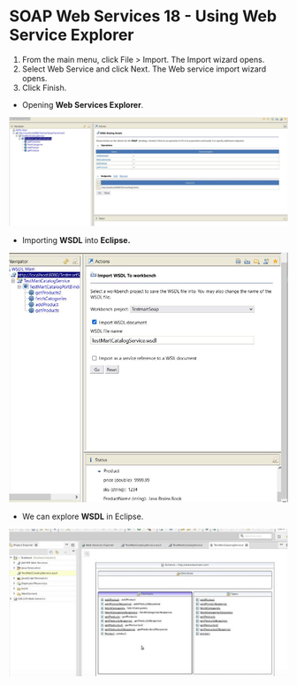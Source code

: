 # SOAP Web Services 18 - Using Web Service Explorer

1. From the main menu, click File > Import. The Import wizard opens.
2. Select Web Service and click Next. The Web service import wizard opens.
3. Click Finish.

- Opening **Web Services Explorer**.

<img src="usingEclipseWebServiceExpoler.JPG" alt="alt text" width="700"/>

- Importing **WSDL** into **Eclipse.**

<img src="importingWSDL.JPG" alt="alt text" width="700"/>

<br>

- We can explore **WSDL** in Eclipse.

<img src="exploringWebServiceWSDLinEclipse.JPG" alt="alt text" width="700"/>